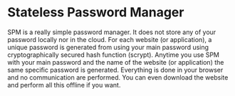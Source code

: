 # Stateless Password Manager

SPM is a really simple password manager. It does not store any of
your password locally nor in the cloud. For each website (or application), a unique password is generated from using your main password using cryptographically secured hash function (scrypt).
Anytime you use SPM with your main password and the name of the website (or application) the same specific password is generated.
Everything is done in your browser and no communication are performed. You can even download the website and perform all this offline if you want.



